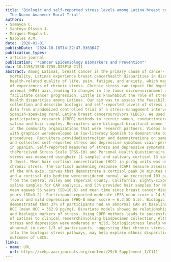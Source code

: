 ```yaml
---
title: 'Biologic and self-reported stress levels among Latina breast cancer survivors:
  The Nuevo Amanecer Rural Trial'
authors:
- Samayoa C.
- Santoyo-Olsson J.
- Marquez-Magaha L.
- Napoles A.M.
date: '2020-01-01'
publishDate: '2024-10-10T14:22:47.936364Z'
publication_types:
- article-journal
publication: '*Cancer Epidemiology Biomarkers and Prevention*'
doi: 10.1158/1538-7755.DISP18-C111
abstract: Among Latinas, breast cancer is the primary cause of cancer- associated
  mortality. Latinas experience breast cancerhealth disparities in disease-free survival,
  health-related quality of life, pain, fatigue, and anxiety, which may be aresult
  of experiences of chronic stress. Chronic stress can impact the hypothalamic pituitary
  adrenal (HPA) axis,leading to changes in the tumor microenvironment and subsequently
  facilitate cancer progression. Little is knownabout the role of stress in cancer
  health disparities among Latinas. Our aim was to assess the feasibility of biospecimen
  collection and describe biologic and self-reported levels of stress using baseline
  data from arandomized controlled trial of a stress-management intervention among
  Spanish-speaking rural Latina breast cancersurvivors (LBCS). We used community-based
  participatory research (CBPR) methods to recruit women, conductinterviews, and obtain
  saliva and hair samples. Recruiters were bilingual-bicultural women from local communitiesworking
  in the community organizations that were research partners. Videos and print materials
  with graphics weredeveloped in low-literacy Spanish to demonstrate biospecimen collection
  procedures. Recruiters providedinstruction and demonstrations on sample collection
  and collected self-reported stress and depressive symptoms viain-person interviews
  in Spanish. Self-reported measures of stress and depressive symptoms consisted of
  thePerceived Stress Scale (PSS-10) and Personal Health Questionnaire (PHQ-8). Biologic
  stress was measured usinghair (1 sample) and salivary cortisol (3 samples/day for
  3 days). Mean hair cortisol concentration (HCC) in pc/mg units was used to assess
  chronic stress. The cortisol awakening response (CAR) measure assessed the activity
  of the HPA axis; curves that demonstrate a cortisol peak 30 minutes after awakening
  and a cortisol dip bedtime wereconsidered normal. We recruited 103 participants
  from the Central Valley and Imperial County, California. Eighty-sixpercent provided
  saliva samples for CAR analysis, and 53% provided hair samples for HCC. Participants'
  mean agewas 56 years (SD=10.6) and mean time since breast cancer diagnosis was 3.2
  years (SD=3.2). Participantsreported moderate (PSS mean score = 14.5; SD 7.5) stress
  levels and mild depression (PHQ-8 mean score = 6.3;SD 5.5). Biologic stress measurements
  demonstrated that 37% of participants had an abnormal CAR at baseline,and elevated
  HCC (mean HCC = 362.9 pg/mg). Bivariate models showed no relationship between self-reported
  and biologic markers of stress. Using CBPR methods leads to successful recruitment
  of Latinas to clinical researchinvolving biospecimen collection. Although self-reported
  stress and depression were moderate or mild, biologicstress levels were high and
  abnormal in over 1/3 of participants, suggesting that chronic stress, and its subsequentintegration
  into the biologic stress pathways, may help explain ethnic disparities in cancer
  outcomes of LBCS.
links:
- name: URL
  url: https://cebp.aacrjournals.org/content/29/6_Supplement_1/C111
---
```


